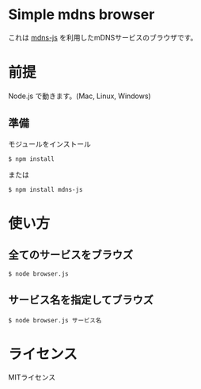 #  Simple mdns browser

これは [mdns-js](https://github.com/mdns-js/node-mdns-js) を利用したmDNSサービスのブラウザです。

# 前提

Node.js で動きます。(Mac, Linux, Windows)

## 準備

モジュールをインストール

```
$ npm install
```

または


```
$ npm install mdns-js
```

# 使い方

## 全てのサービスをブラウズ


```
$ node browser.js
```

## サービス名を指定してブラウズ

```
$ node browser.js サービス名
```

# ライセンス

MITライセンス
